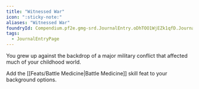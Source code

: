 ```yaml
---
title: "Witnessed War"
icon: ":sticky-note:"
aliases: "Witnessed War"
foundryId: Compendium.pf2e.gmg-srd.JournalEntry.oDhTOO1WjEZk1qfD.JournalEntryPage.5semL5vqAXvbZeig
tags:
  - JournalEntryPage
---
```

You grew up against the backdrop of a major military conflict that affected much of your childhood world.

Add the [[Feats/Battle Medicine|Battle Medicine]] skill feat to your background options.